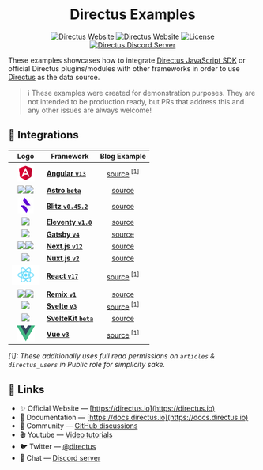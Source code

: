 <h1 align="center">Directus Examples</h1>

<p align="center">
    <a href="https://directus.io"><img src="https://img.shields.io/static/v1?style=flat-square&logo=Directus&logoColor=white&label=Directus&message=directus.io&color=4466ff" alt="Directus Website" /></a>
    <a href="https://docs.directus.io"><img src="https://img.shields.io/static/v1?style=flat-square&label=Docs&message=docs.directus.io&color=05ba8f" alt="Directus Website" /></a>
    <a href="./LICENSE"><img src="https://img.shields.io/static/v1?style=flat-square&label=License&message=MIT&color=62a4e2" alt="License"></a>
    <a href="https://directus.chat"><img src="https://img.shields.io/static/v1?style=flat-square&logo=Discord&logoColor=white&label=Discord&message=Join%20us&color=5865f2" alt="Directus Discord Server" /></a>
 </p>

These examples showcases how to integrate [Directus JavaScript SDK](https://docs.directus.io/reference/sdk) or official Directus plugins/modules with other frameworks in order to use [Directus](https://github.com/directus/directus) as the data source.

> ℹ These examples were created for demonstration purposes. They are not intended to be production ready, but PRs that address this and any other issues are always welcome!

## 🔌 Integrations

|                                                                      Logo                                                                      | Framework                                                |           Blog Example            |
| :--------------------------------------------------------------------------------------------------------------------------------------------: | -------------------------------------------------------- | :-------------------------------: |
|                                              <img height="36" src="./shared/logo/angular.svg" />                                               | **[Angular `v13`](https://github.com/angular/angular)**  | [source](/angular) <sup>[1]</sup> |
|  <img height="32" src="./shared/logo/astro.svg#gh-light-mode-only" /><img height="32" src="./shared/logo/astro-dark.svg#gh-dark-mode-only" />  | **[Astro `beta`](https://github.com/withastro/astro)**   |         [source](/astro)          |
|                                               <img height="32" src="./shared/logo/blitz.svg" />                                                | **[Blitz `v0.45.2`](https://github.com/blitz-js/blitz)** |         [source](/blitz)          |
|                                              <img height="32" src="./shared/logo/eleventy.svg" />                                              | **[Eleventy `v1.0`](https://github.com/11ty/eleventy)**  |        [source](/eleventy)        |
|                                               <img height="32" src="./shared/logo/gatsby.svg" />                                               | **[Gatsby `v4`](https://github.com/gatsbyjs/gatsby)**    |         [source](/gatsby)         |
| <img height="32" src="./shared/logo/nextjs.svg#gh-light-mode-only" /><img height="32" src="./shared/logo/nextjs-dark.svg#gh-dark-mode-only" /> | **[Next.js `v12`](https://github.com/vercel/next.js)**   |         [source](/nextjs)         |
|                                               <img height="36" src="./shared/logo/nuxtjs.svg" />                                               | **[Nuxt.js `v2`](https://github.com/nuxt/nuxt.js)**      |         [source](/nuxtjs)         |
|                                               <img height="40" src="./shared/logo/react.svg" />                                                | **[React `v17`](https://github.com/facebook/react)**     |  [source](/react) <sup>[1]</sup>  |
|  <img height="32" src="./shared/logo/remix.svg#gh-light-mode-only" /><img height="32" src="./shared/logo/remix-dark.svg#gh-dark-mode-only" />  | **[Remix `v1`](https://github.com/remix-run/remix)**     |         [source](/remix)          |
|                                               <img height="32" src="./shared/logo/svelte.svg" />                                               | **[Svelte `v3`](https://github.com/sveltejs/svelte)**    | [source](/svelte) <sup>[1]</sup>  |
|                                               <img height="32" src="./shared/logo/svelte.svg" />                                               | **[SvelteKit `beta`](https://github.com/sveltejs/kit)**  |       [source](/sveltekit)        |
|                                                <img height="32" src="./shared/logo/vue.svg" />                                                 | **[Vue `v3`](https://github.com/vuejs/core)**            |   [source](/vue) <sup>[1]</sup>   |

_[1]: These additionally uses full read permissions on `articles` & `directus_users` in Public role for simplicity sake._

## 🔗 Links

- ✨ Official Website — [https://directus.io](https://directus.io)
- 📘 Documentation — [https://docs.directus.io](https://docs.directus.io)
- 👥 Community — [GitHub discussions](https://github.com/directus/directus/discussions)
- 🎬 Youtube — [Video tutorials](https://www.youtube.com/c/DirectusVideos)
- 🐦 Twitter — [@directus](https://twitter.com/directus)
- 💬 Chat — [Discord server](https://directus.chat)
